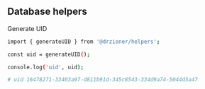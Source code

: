 ## Database helpers

Generate UID

```bash
import { generateUID } from '@drzioner/helpers';

const uid = generateUID();

console.log('uid', uid);

# uid 16478271-33403a97-d811b91d-345c8543-334d9a74-5044d5a47
```
